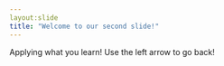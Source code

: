 ```yaml
---
layout:slide
title: "Welcome to our second slide!"
---
```

Applying what you learn!
Use the left arrow to go back!
